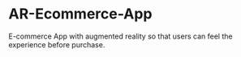 # AR-Ecommerce-App
E-commerce App with augmented reality so that users can feel the experience before purchase.
